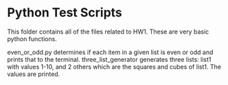 # Python Test Scripts
This folder contains all of the files related to HW1. These are very basic python functions.

even_or_odd.py determines if each item in a given list is even or odd and prints that to the terminal.
three_list_generator generates three lists: list1 with values 1-10, and 2 others which are the squares and cubes of list1. The values are printed.
